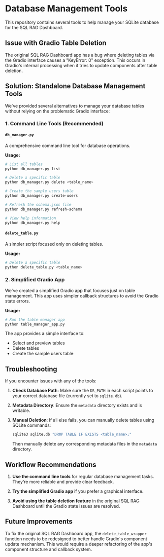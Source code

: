 # Database Management Tools

This repository contains several tools to help manage your SQLite database for the SQL RAG Dashboard.

## Issue with Gradio Table Deletion

The original SQL RAG Dashboard app has a bug where deleting tables via the Gradio interface causes a "KeyError: 0" exception. This occurs in Gradio's internal processing when it tries to update components after table deletion.

## Solution: Standalone Database Management Tools

We've provided several alternatives to manage your database tables without relying on the problematic Gradio interface:

### 1. Command Line Tools (Recommended)

#### `db_manager.py`

A comprehensive command line tool for database operations.

**Usage:**

```bash
# List all tables
python db_manager.py list

# Delete a specific table
python db_manager.py delete <table_name>

# Create the sample users table
python db_manager.py create-users

# Refresh the schema.json file
python db_manager.py refresh-schema

# View help information
python db_manager.py help
```

#### `delete_table.py`

A simpler script focused only on deleting tables.

**Usage:**

```bash
# Delete a specific table
python delete_table.py <table_name>
```

### 2. Simplified Gradio App

We've created a simplified Gradio app that focuses just on table management. This app uses simpler callback structures to avoid the Gradio state errors.

**Usage:**

```bash
# Run the table manager app
python table_manager_app.py
```

The app provides a simple interface to:

- Select and preview tables
- Delete tables
- Create the sample users table

## Troubleshooting

If you encounter issues with any of the tools:

1. **Check Database Path**: Make sure the `DB_PATH` in each script points to your correct database file (currently set to `sqlite.db`).

2. **Metadata Directory**: Ensure the `metadata` directory exists and is writable.

3. **Manual Deletion**: If all else fails, you can manually delete tables using SQLite commands:
   ```bash
   sqlite3 sqlite.db "DROP TABLE IF EXISTS <table_name>;"
   ```
   Then manually delete any corresponding metadata files in the `metadata` directory.

## Workflow Recommendations

1. **Use the command line tools** for regular database management tasks. They're more reliable and provide clear feedback.

2. **Try the simplified Gradio app** if you prefer a graphical interface.

3. **Avoid using the table deletion feature** in the original SQL RAG Dashboard until the Gradio state issues are resolved.

## Future Improvements

To fix the original SQL RAG Dashboard app, the `delete_table_wrapper` function needs to be redesigned to better handle Gradio's component update mechanism. This would require a deeper refactoring of the app's component structure and callback system.
